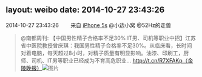 layout: weibo
date: 2014-10-27 23:43:26
---
2014-10-27 23:43:26  &nbsp;&nbsp;&nbsp;&nbsp;&nbsp;&nbsp; 来自 <a href="sinaweibo://customweibosource" rel="nofollow">iPhone 5s</a>
@小边小窝 @52Hz的走兽 
>  @南都周刊: 【中国男性精子合格率不足30% IT男、司机等职业中招】江苏省中医院教授曾庆琪：我国男性精子合格率不足30%。从临床看，长时间对着电脑，每天超过8小时，对精子质量有明显影响。油漆、印刷工，厨师、司机、IT男等职业已经成为不育高危职业… http://t.cn/R7XFAKp（金陵晚报） ​​​
>  ![图片](https://ww1.sinaimg.cn/large/61d7cd94gw1elpwvz6u7ij207g05adfx.jpg)
